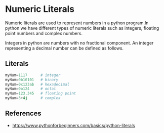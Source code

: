 # Numeric Literals
Numeric literals are used to represent numbers in a python program.In python we have different types of numeric literals such as integers, floating point numbers and complex numbers.

Integers in python are numbers with no fractional component. An integer representing a decimal number can be defined as follows.

## Literals
```python
myNum=1117      # integer
myNum=0b10101   # binary
myNum=0x123ab   # hexadecimal
myNum=0o124     # octal
myNum=123.345   # floating point
myNum=3+4j      # complex
```

## References
- https://www.pythonforbeginners.com/basics/python-literals